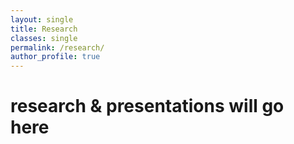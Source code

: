 ```yaml
---
layout: single
title: Research
classes: single
permalink: /research/
author_profile: true
---
```

# research & presentations will go here
